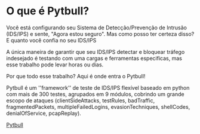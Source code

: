 # O que é Pytbull? #

Você está configurando seu Sistema de Detecção/Prevenção de Intrusão (IDS/IPS) e sente, "Agora estou seguro". Mas como posso ter certeza disso? E quanto você confia no seu IDS/IPS

A única maneira de garantir que seu IDS/IPS detectar e bloquear tráfego indesejado é testando com uma cargas e ferramentas especificas, mas esse trabalho pode levar horas ou dias.

Por que todo esse trabalho? Aqui é onde entra o Pytbull!

Pytbull é um ''framework'' de teste de IDS/IPS flexível baseado em python com mais de 300 testes, agrupados em 9 módulos, cobrindo um grande escopo de ataques (clientSideAttacks, testRules, badTraffic, fragmentedPackets, multipleFailedLogins, evasionTechniques, shellCodes, denialOfService, pcapReplay).

[Pytbull](http://pytbull.sourceforge.net/)
